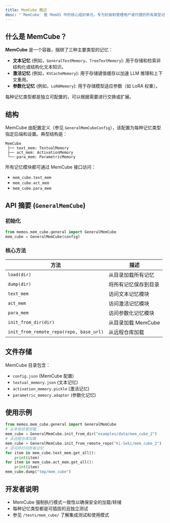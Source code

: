 ```yaml
---
title: MemCube 概述
desc: "`MemCube` 是 MemOS 中的核心组织单元，专为封装和管理用户或代理的所有类型记忆而设计。它为加载、保存和操作多个记忆模块提供统一接口，使构建、共享和部署记忆增强应用程序变得容易。"
---
```

## 什么是 MemCube？

**MemCube** 是一个容器，捆绑了三种主要类型的记忆：

- **文本记忆** (例如，`GeneralTextMemory`、`TreeTextMemory`): 用于存储和检索非结构化或结构化文本知识。
- **激活记忆** (例如，`KVCacheMemory`): 用于存储键值缓存以加速 LLM 推理和上下文重用。
- **参数化记忆** (例如，`LoRAMemory`): 用于存储模型适应参数（如 LoRA 权重）。

每种记忆类型都是独立可配置的，可以根据需要进行交换或扩展。

## 结构

MemCube 由配置定义（参见 `GeneralMemCubeConfig`），该配置为每种记忆类型指定后端和设置。典型结构是：

```
MemCube
 ├── text_mem: TextualMemory
 ├── act_mem: ActivationMemory
 └── para_mem: ParametricMemory
```

所有记忆模块都可通过 MemCube 接口访问：
- `mem_cube.text_mem`
- `mem_cube.act_mem`
- `mem_cube.para_mem`

## API 摘要 (`GeneralMemCube`)

### 初始化
```python
from memos.mem_cube.general import GeneralMemCube
mem_cube = GeneralMemCube(config)
```

### 核心方法
| 方法         | 描述                                      |
| --------------| ------------------------------------------------ |
| `load(dir)`   | 从目录加载所有记忆                |
| `dump(dir)`   | 将所有记忆保存到目录                  |
| `text_mem`    | 访问文本记忆模块                  |
| `act_mem`     | 访问激活记忆模块               |
| `para_mem`    | 访问参数化记忆模块               |
| `init_from_dir(dir)` | 从目录加载 MemCube            |
| `init_from_remote_repo(repo, base_url)` | 从远程仓库加载   |

## 文件存储

MemCube 目录包含：
- `config.json` (MemCube 配置)
- `textual_memory.json` (文本记忆)
- `activation_memory.pickle` (激活记忆)
- `parametric_memory.adapter` (参数化记忆)

## 使用示例

```python
from memos.mem_cube.general import GeneralMemCube
# 从本地目录加载
mem_cube = GeneralMemCube.init_from_dir("examples/data/mem_cube_2")
# 从远程仓库加载
mem_cube = GeneralMemCube.init_from_remote_repo("Ki-Seki/mem_cube_2")
# 访问并打印所有记忆
for item in mem_cube.text_mem.get_all():
    print(item)
for item in mem_cube.act_mem.get_all():
    print(item)
mem_cube.dump("tmp/mem_cube")
```

## 开发者说明

* MemCube 强制执行模式一致性以确保安全的加载/转储
* 每种记忆类型都是可插拔的且独立测试
* 参见 `/tests/mem_cube/` 了解集成测试和使用模式
